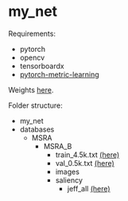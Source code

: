 # my_net

Requirements:
- pytorch
- opencv
- tensorboardx
- [pytorch-metric-learning](https://github.com/KevinMusgrave/pytorch-metric-learning)

Weights [here](https://drive.google.com/file/d/1dgdLyKL2EmsMWH-IB4LbCc-nxWZliPuB/view?usp=sharing).

Folder structure:
- my_net
- databases
   - MSRA
      - MSRA_B
         - train_4.5k.txt [(here)](https://drive.google.com/file/d/1oU7D4-AM8dAJrvuunDHRRBIgMVc4VFzK/view?usp=sharing)
         - val_0.5k.txt [(here)](https://drive.google.com/file/d/1iKYqANiAOPnNn53cC2R8IzMs22oucvE2/view?usp=sharing)
         - images
         - saliency
            - jeff_all [(here)](https://drive.google.com/file/d/1xggxBKskTaAG9E-9M0Fj4lrolqia70fD/view?usp=sharing)
